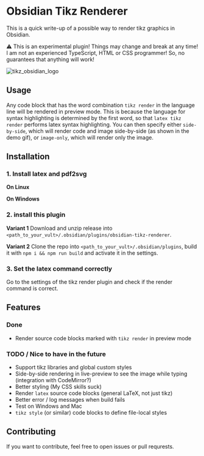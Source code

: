 # Obsidian Tikz Renderer

This is a quick write-up of a possible way to render tikz graphics in Obsidian.

:warning: This is an experimental plugin! Things may change and break at any time! I am not an experienced TypeScript, HTML or CSS programmer! So, no guarantees that anything will work!

![tikz_obsidian_logo](https://user-images.githubusercontent.com/25043715/158750976-109bea4e-ce28-4922-a066-2e184c4c950c.gif)

## Usage

Any code block that has the word combination `tikz render` in the language line will be rendered in preview mode. 
This is because the language for syntax highlighting is determined by the first word, so that `latex tikz render` performs latex syntax highlighting.
You can then specify either `side-by-side`, which will render code and image side-by-side (as shown in the demo gif), or `image-only`, which will render only the image.

## Installation

### 1. Install latex and pdf2svg

**On Linux**

**On Windows**

### 2. install this plugin

**Variant 1**
Download and unzip release into `<path_to_your_vult>/.obsidian/plugins/obsidian-tikz-renderer`.

**Variant 2**
Clone the repo into `<path_to_your_vult>/.obsidian/plugins`, build it with `npm i && npm run build` and activate it in the settings.

### 3. Set the latex command correctly

Go to the settings of the tikz render plugin and check if the render command is correct.

## Features

### Done

- Render source code blocks marked with `tikz render` in preview mode

### TODO / Nice to have in the future

- Support tikz libraries and global custom styles
- Side-by-side rendering in live-preview to see the image while typing (integration with CodeMirror?)
- Better styling (My CSS skills suck)
- Render `latex` source code blocks (general LaTeX, not just tikz)
- Better error / log messages when build fails
- Test on Windows and Mac
- `tikz style` (or similar) code blocks to define file-local styles

## Contributing

If you want to contribute, feel free to open issues or pull requrests.
